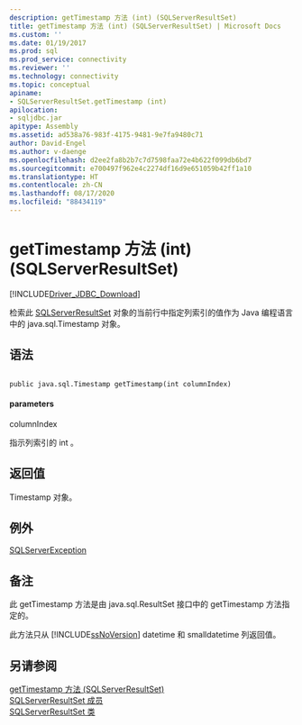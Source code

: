 ```yaml
---
description: getTimestamp 方法 (int) (SQLServerResultSet)
title: getTimestamp 方法 (int) (SQLServerResultSet) | Microsoft Docs
ms.custom: ''
ms.date: 01/19/2017
ms.prod: sql
ms.prod_service: connectivity
ms.reviewer: ''
ms.technology: connectivity
ms.topic: conceptual
apiname:
- SQLServerResultSet.getTimestamp (int)
apilocation:
- sqljdbc.jar
apitype: Assembly
ms.assetid: ad538a76-983f-4175-9481-9e7fa9480c71
author: David-Engel
ms.author: v-daenge
ms.openlocfilehash: d2ee2fa8b2b7c7d7598faa72e4b622f099db6bd7
ms.sourcegitcommit: e700497f962e4c2274df16d9e651059b42ff1a10
ms.translationtype: HT
ms.contentlocale: zh-CN
ms.lasthandoff: 08/17/2020
ms.locfileid: "88434119"
---
```

# <a name="gettimestamp-method-int-sqlserverresultset"></a>getTimestamp 方法 (int) (SQLServerResultSet)
[!INCLUDE[Driver_JDBC_Download](../../../includes/driver_jdbc_download.md)]

  检索此 [SQLServerResultSet](../../../connect/jdbc/reference/sqlserverresultset-class.md) 对象的当前行中指定列索引的值作为 Java 编程语言中的 java.sql.Timestamp 对象。  
  
## <a name="syntax"></a>语法  
  
```  
  
public java.sql.Timestamp getTimestamp(int columnIndex)  
```  
  
#### <a name="parameters"></a>parameters  
 columnIndex   
  
 指示列索引的 int  。  
  
## <a name="return-value"></a>返回值  
 Timestamp 对象。  
  
## <a name="exceptions"></a>例外  
 [SQLServerException](../../../connect/jdbc/reference/sqlserverexception-class.md)  
  
## <a name="remarks"></a>备注  
 此 getTimestamp 方法是由 java.sql.ResultSet 接口中的 getTimestamp 方法指定的。  
  
 此方法只从 [!INCLUDE[ssNoVersion](../../../includes/ssnoversion-md.md)] datetime 和 smalldatetime 列返回值。  
  
## <a name="see-also"></a>另请参阅  
 [getTimestamp 方法 &#40;SQLServerResultSet&#41;](../../../connect/jdbc/reference/gettimestamp-method-sqlserverresultset.md)   
 [SQLServerResultSet 成员](../../../connect/jdbc/reference/sqlserverresultset-members.md)   
 [SQLServerResultSet 类](../../../connect/jdbc/reference/sqlserverresultset-class.md)  
  
  
